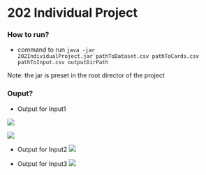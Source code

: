# 202 Individual Project


### How to run?

 - command to run 
 ```java -jar 202IndividualProject.jar`pathToDataset.csv pathToCards.csv pathToInput.csv outputDirPath```

Note: the jar is preset in the root director of the project

### Ouput?

 - Output for Input1
 
  ![](202IndividualProject/src/screenshots/out1.PNG)
 
  ![](202IndividualProject/src/screenshots/Card1.PNG)




- Output for Input2
  ![](202IndividualProject/src/screenshots/output2.PNG)


- Output for Input3
  ![](202IndividualProject/src/screenshots/out3.PNG)
